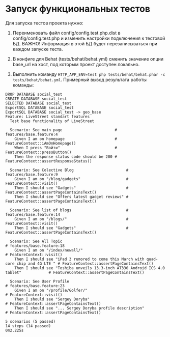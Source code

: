 Запуск функциональных тестов
============================

Для запуска тестов проекта нужно:

1) Переименовать файл config/config.test.php.dist в config/config.test.php и изменить настройки подключения к тестовой БД.
ВАЖНО! Информация в этой БД будет перезаписываться при каждом запуске теста.

2) В конфиге для Behat (tests/behat/behat.yml) сменить значение опции base_url на хост, под которым проект доступен локально.

3) Выполнить команду ```HTTP_APP_ENV=test php tests/behat/behat.phar -c tests/behat/behat.yml```. Примерный вывод результата работы команды:

```
DROP DATABASE social_test
CREATE DATABASE social_test
SELECTED DATABASE social_test
ExportSQL DATABASE social_test
ExportSQL DATABASE social_test -> geo_base
Feature: LiveStreet standart features
  Test base functionality of LiveStreet

  Scenario: See main page                       # features/base.feature:4
    Given I am on homepage                      # FeatureContext::iAmOnHomepage()
    When I press "Войти"                        # FeatureContext::pressButton()
    Then the response status code should be 200 # FeatureContext::assertResponseStatus()

  Scenario: See Colective Blog                       # features/base.feature:9
    Given I am on "/blog/gadgets"                    # FeatureContext::visit()
    Then I should see "Gadgets"                      # FeatureContext::assertPageContainsText()
    Then I should see "Offers latest gadget reviews" # FeatureContext::assertPageContainsText()

  Scenario: See list of blogs                        # features/base.feature:14
    Given I am on "/blogs/"                          # FeatureContext::visit()
    Then I should see "Gadgets"                      # FeatureContext::assertPageContainsText()

  Scenario: See All Topic                                                                 # features/base.feature:18
    Given I am on "/index/newall/"                                                        # FeatureContext::visit()
    Then I should see "iPad 3 rumored to come this March with quad-core chip and 4G LTE " # FeatureContext::assertPageContainsText()
    Then I should see "Toshiba unveils 13.3-inch AT330 Android ICS 4.0 tablet"            # FeatureContext::assertPageContainsText()

  Scenario: See User Profile                                                              # features/base.feature:23
    Given I am on "/profile/Golfer/"                                                      # FeatureContext::visit()
    Then I should see "Sergey Doryba"                                                     # FeatureContext::assertPageContainsText()
    Then I should see "... Sergey Doryba profile description"                             # FeatureContext::assertPageContainsText()

5 scenarios (5 passed)
14 steps (14 passed)
0m2.225s
```
